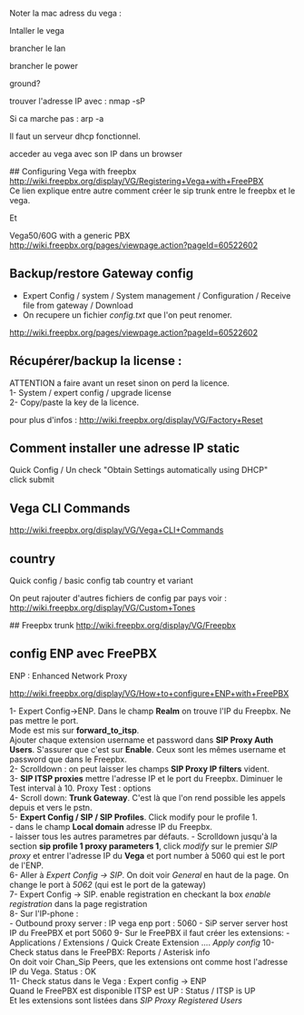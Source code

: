 Noter la mac adress du vega :

Intaller le vega

brancher le lan

brancher le power

ground?


trouver l'adresse IP avec : nmap -sP <ip range>

Si ca marche pas : arp -a

Il faut un serveur dhcp fonctionnel.
                                                            
acceder au vega avec son IP dans un browser


## Configuring Vega with freepbx 
http://wiki.freepbx.org/display/VG/Registering+Vega+with+FreePBX  
Ce lien explique entre autre comment créer le sip trunk entre le freepbx et le vega.

Et  

Vega50/60G with a generic PBX  
http://wiki.freepbx.org/pages/viewpage.action?pageId=60522602  

## Backup/restore Gateway config  
- Expert Config / system / System management / Configuration / Receive file from gateway / Download  
- On recupere un fichier *config.txt* que l'on peut renomer. 


http://wiki.freepbx.org/pages/viewpage.action?pageId=60522602


## Récupérer/backup la license :  
ATTENTION a faire avant un reset sinon on perd la licence.  
1- System / expert config / upgrade license  
2- Copy/paste la key de la licence.

pour plus d'infos : http://wiki.freepbx.org/display/VG/Factory+Reset  

## Comment installer une adresse IP static  
Quick Config / Un check "Obtain Settings automatically using DHCP"  
click submit  

## Vega CLI Commands 

http://wiki.freepbx.org/display/VG/Vega+CLI+Commands

## country

Quick config / basic config tab country et variant

On peut rajouter d'autres fichiers de config par pays voir : http://wiki.freepbx.org/display/VG/Custom+Tones

## Freepbx trunk
http://wiki.freepbx.org/display/VG/Freepbx

## config ENP avec FreePBX  

ENP : Enhanced Network Proxy

http://wiki.freepbx.org/display/VG/How+to+configure+ENP+with+FreePBX

1- Expert Config->ENP. Dans le champ **Realm** on trouve l'IP du Freepbx. Ne pas mettre le port.   
Mode est mis sur **forward_to_itsp**.  
Ajouter chaque extension username et password dans **SIP Proxy Auth Users**. S'assurer que c'est sur **Enable**. Ceux sont les mêmes username et password que dans le Freepbx.  
2- Scrolldown : on peut laisser les champs **SIP Proxy IP filters** vident.  
3- **SIP ITSP proxies** mettre l'adresse IP et le port du Freepbx.  Diminuer le Test interval à 10. Proxy Test : options  
4- Scroll down: **Trunk Gateway**. C'est là que l'on rend possible les appels depuis et vers le pstn.  
5- **Expert Config / SIP / SIP Profiles**. Click modify pour le profile 1.  
    - dans le champ **Local domain** adresse IP du Freepbx.  
    - laisser tous les autres parametres par défauts. 
    - Scrolldown jusqu'à la section  **sip profile 1 proxy parameters 1**, click *modify* sur le premier *SIP proxy* et entrer l'adresse IP du **Vega** et port number à 5060 qui est le port de l'ENP.  
6- Aller à *Expert Config -> SIP*. On doit voir *General* en haut de la page. On change le port à *5062* (qui est le port de la gateway)  
7- Expert Config -> SIP. enable registration en checkant la box *enable registration* dans la page registration  
8- Sur l'IP-phone :  
    - Outbound proxy server : IP vega enp port : 5060
    - SiP server server host IP du FreePBX et port 5060
9- Sur le FreePBX il faut créer les extensions:
    - Applications / Extensions / Quick Create Extension .... *Apply config*
10- Check status dans le FreePBX: Reports / Asterisk info  
On doit voir Chan_Sip Peers,  que les extensions ont comme host l'adresse IP du Vega. Status : OK  
11- Check status dans le Vega : Expert config -> ENP  
Quand le FreePBX est disponible ITSP est UP : Status / ITSP is UP  
Et les extensions sont listées dans *SIP Proxy Registered Users*  

